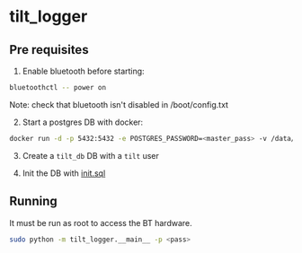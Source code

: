 # tilt_logger

## Pre requisites
1. Enable bluetooth before starting:
```bash
bluetoothctl -- power on
```

Note: check that bluetooth isn't disabled in /boot/config.txt

2. Start a postgres DB with docker:
```bash
docker run -d -p 5432:5432 -e POSTGRES_PASSWORD=<master_pass> -v /data/postgresql:/var/lib/postgresql/data --name tiltdb timescale/timescaledb:latest-pg13
```

3. Create a `tilt_db` DB with a `tilt` user

3. Init the DB with [init.sql](./sql/init.sql)

## Running
It must be run as root to access the BT hardware.

```bash
sudo python -m tilt_logger.__main__ -p <pass>
```

